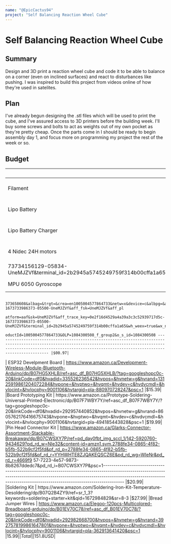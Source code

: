 ```yaml
---
name: "@EpicCactus94"
project: "Self Balancing Reaction Wheel Cube"
---
```


# Self Balancing Reaction Wheel Cube

## Summary

Design and 3D print a reaction wheel cube and code it to be able to balance on a corner (even on inclined surfaces) and react to disturbances 
like pushing. I was inspired to build this project from videos online of how they're used in satelites.

## Plan

I've already begun designing the .stl files which will be used to print the cube, and I've assured access to 3D printers before the building week. 
I'll buy some screws and bolts to act as weights out of my own pocket as they're pretty cheap. Once the parts come in I should be ready to begin assembly 
day 1, and focus more on programming my project the rest of the week or so.

## Budget


| Product                | Supplier/Link                                                                                                         																							    | Cost |
| ---------------        | -------------------------------------                                                                                 																							    |------|
| Filament               | https://www.amazon.ca/Printer-Filament-Printing-Dimensional-Accuracy/dp/B0B4G2Z34W/ref=asc_df_B0B4G2Z34W/?tag=googleshopc0c-20&linkCode=df0&hvadid=578868884140&hvpos=&hvnetw=g&hvrand=17454927583378976190&hvpone=&hvptwo=&hvqmt=&hvdev=c&hvdvcmdl=&hvlocint=&hvlocphy=9001106&hvtargid=pla-1876249594014&psc=1 |$22.98|
| Lipo Battery           | https://www.amazon.ca/EFL-EFLB4503SJ30-450mAh-11-1V-Battery/dp/B002FTKKKE/ref=asc_df_B002FTKKKE/?tag=googleshopc0c-20&linkCode=df0&hvadid=335979661141&hvpos=&hvnetw=g&hvrand=10495110802915175628&hvpone=&hvptwo=&hvqmt=&hvdev=c&hvdvcmdl=&hvlocint=&hvlocphy=9001106&hvtargid=pla-772093357396&psc=1           |$15.39|
| Lipo Battery Charger   | https://www.amazon.ca/Battery-Balancer-Charger-7-4-11-1V-Compact/dp/B06XR87987/ref=asc_df_B06XR87987/?tag=googleshopc0c-20&linkCode=df0&hvadid=293019993829&hvpos=&hvnetw=g&hvrand=14277290759782485441&hvpone=&hvptwo=&hvqmt=&hvdev=c&hvdvcmdl=&hvlocint=&hvlocphy=9001106&hvtargid=pla-577584115103&psc=1      |$14.99|
| 4 Nidec 24H motors     | https://campaign.aliexpress.com/wow/gcp/tesla-pc-new/index?UTABTest=aliabtest344316_486351&_randl_currency=CAD&_randl_shipto=CA&src=google&aff_fcid=14c4d4e62f39436cb6965e5112f036db-1673734156129-05834-UneMJZVf&aff_fsk=UneMJZVf&aff_platform=aaf&sk=UneMJZVf&aff_trace_key=14c4d4e62f39436cb6965e5112f036db-16
				73734156129-05834-UneMJZVf&terminal_id=2b2945a5745249759f314b00cffa1a65&wh_weex=true&wx_navbar_hidden=true&wx_navbar_transparent=true&ignoreNavigationBar=true&wx_statusbar_hidden=true&bt_src=ppc_direct_lp&scenario=pcBridgePPC&productId=1005003148100947&OLP=1084300508_f_group2&o_s_id=1084300508      |$22.16|
| MPU 6050 Gyroscope     | https://campaign.aliexpress.com/wow/gcp/tesla-pc-new/index?UTABTest=aliabtest344316_486351&_randl_currency=CAD&_randl_shipto=CA&src=google&src=google&albch=shopping&acnt=631-313-3945&slnk=&plac=&mtctp=&albbt=Google_7_shopping&albagn=888888&isSmbActive=false&isSmbAutoCall=false&needSmbHouyi=false&albcp=19
				373658608&albag=&trgt=&crea=en1005004577864733&netw=x&device=c&albpg=&albpd=en1005004577864733&gclid=CjwKCAiAwomeBhBWEiwAM43YINHFzs9cQJSeuSGXrxAggZBTBVBoTkOGs_If1ipZcybU6kSgdp189hoC7EQQAvD_BwE&gclsrc=aw.ds&aff_fcid=0e2f16d4529a4a39a3c3c52939717d5c-1673733986373-05500-UneMJZVf&aff_fsk=UneMJZVf&aff_pl
				atform=aaf&sk=UneMJZVf&aff_trace_key=0e2f16d4529a4a39a3c3c52939717d5c-1673733986373-05500-UneMJZVf&terminal_id=2b2945a5745249759f314b00cffa1a65&wh_weex=true&wx_navbar_hidden=true&wx_navbar_transparent=true&ignoreNavigationBar=true&wx_statusbar_hidden=true&bt_src=ppc_direct_lp&scenario=pcBridgePPC&pr
				oductId=1005004577864733&OLP=1084300508_f_group2&o_s_id=1084300508 ---------------------------------------------------------------------------------------------------------------------------------------------------------------------------------------------------------------------------------------- |$00.97|
| ESP32 Develpment Board | https://www.amazon.ca/Development-Wireless-Module-Bluetooth-Arduino/dp/B07HG5XHLB/ref=asc_df_B07HG5XHLB/?tag=googleshopc0c-20&linkCode=df0&hvadid=335526236542&hvpos=&hvnetw=g&hvrand=13125919861204072284&hvpone=&hvptwo=&hvqmt=&hvdev=c&hvdvcmdl=&hvlocint=&hvlocphy=9001106&hvtargid=pla-880970728247&psc=1   |$15.39|
|Board Prototyping Kit   | https://www.amazon.ca/Prototype-Soldering-Universal-Printed-Electronic/dp/B07F7WBY7Y/ref=asc_df_B07F7WBY7Y/?tag=googleshopc0c-20&linkCode=df0&hvadid=292957440852&hvpos=&hvnetw=g&hvrand=8605762176416675743&hvpone=&hvptwo=&hvqmt=&hvdev=c&hvdvcmdl=&hvlocint=&hvlocphy=9001106&hvtargid=pla-494185443828&psc=1 |$19.99|
|Pin Head Connector Kit  | https://www.amazon.ca/Glarks-Connector-Assortment-Stackable-Breakaway/dp/B07CWSXY7P/ref=pd_day0fbt_img_sccl_1/142-5920760-9434629?pd_rd_w=NIe32&content-id=amzn1.sym.2788fe34-0865-4f82-b5fb-522b9cf2f5fd&pf_rd_p=2788fe34-0865-4f82-b5fb-522b9cf2f5fd&pf_rd_r=YYHWHTE8ZJQAKEQSCZ6E&pd_rd_wg=WIeNr&pd_rd_r=4669f9
				57-7223-4e57-9873-8b8267ddedc7&pd_rd_i=B07CWSXY7P&psc=1---------------------------------------------------------------------------------------------------------------------------------------------------------------------------------------------------------------------------------------------------- |$20.99|
|Soldering Kit           | https://www.amazon.com/Soldering-Iron-Kit-Temperature-Desoldering/dp/B07Q2B4ZY9/ref=sr_1_3?keywords=soldering+starter+kit&qid=1672984829&sr=8-3															                    |$27.99|
|Bread Jumper Wires      | https://www.amazon.ca/Elegoo-120pcs-Multicolored-Breadboard-arduino/dp/B01EV70C78/ref=asc_df_B01EV70C78/?tag=googleshopc0c-20&linkCode=df0&hvadid=292982668700&hvpos=&hvnetw=g&hvrand=3927578199861647801&hvpone=&hvptwo=&hvqmt=&hvdev=c&hvdvcmdl=&hvlocint=&hvlocphy=9001106&hvtargid=pla-362913641420&psc=1    |$15.99|
| Total           |                                                                                                                             																					 		 |$151.8USD|

